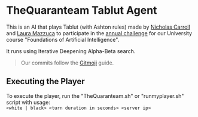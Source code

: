 # TheQuaranteam Tablut Agent

This is an AI that plays Tablut (with Ashton rules) made by [Nicholas Carroll](https://github.com/dropino) and [Laura Mazzuca](https://github.com/lauramazzuca21) to participate in the [annual challenge](http://ai.unibo.it/games/boardgamecompetition) for our University course "Foundations of Artificial Intelligence".  

It runs using Iterative Deepening Alpha-Beta search.

> Our commits follow the [Gitmoji](https://gitmoji.carloscuesta.me/) guide.

## Executing the Player

To execute the player, run the "TheQuaranteam.sh" or "runmyplayer.sh" script with usage:  
`<white | black> <turn duration in seconds> <server ip>`
